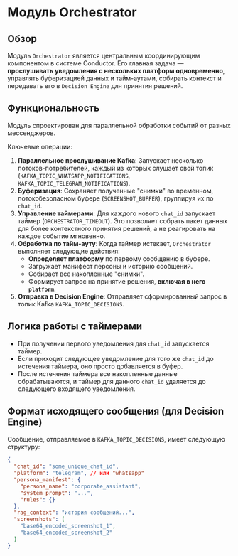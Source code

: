 # Модуль Orchestrator

## Обзор

Модуль `Orchestrator` является центральным координирующим компонентом в системе Conductor. Его главная задача — **прослушивать уведомления с нескольких платформ одновременно**, управлять буферизацией данных и тайм-аутами, собирать контекст и передавать его в `Decision Engine` для принятия решений.

## Функциональность

Модуль спроектирован для параллельной обработки событий от разных мессенджеров.

Ключевые операции:
1.  **Параллельное прослушивание Kafka**: Запускает несколько потоков-потребителей, каждый из которых слушает свой топик (`KAFKA_TOPIC_WHATSAPP_NOTIFICATIONS`, `KAFKA_TOPIC_TELEGRAM_NOTIFICATIONS`).
2.  **Буферизация**: Сохраняет полученные "снимки" во временном, потокобезопасном буфере (`SCREENSHOT_BUFFER`), группируя их по `chat_id`.
3.  **Управление таймерами**: Для каждого нового `chat_id` запускает таймер (`ORCHESTRATOR_TIMEOUT`). Это позволяет собрать пакет данных для более контекстного принятия решений, а не реагировать на каждое событие мгновенно.
4.  **Обработка по тайм-ауту**: Когда таймер истекает, `Orchestrator` выполняет следующие действия:
    *   **Определяет платформу** по первому сообщению в буфере.
    *   Загружает манифест персоны и историю сообщений.
    *   Собирает все накопленные "снимки".
    *   Формирует запрос на принятие решения, **включая в него `platform`**.
5.  **Отправка в Decision Engine**: Отправляет сформированный запрос в топик Kafka `KAFKA_TOPIC_DECISIONS`.

## Логика работы с таймерами

-   При получении первого уведомления для `chat_id` запускается таймер.
-   Если приходит следующее уведомление для того же `chat_id` до истечения таймера, оно просто добавляется в буфер.
-   После истечения таймера все накопленные данные обрабатываются, и таймер для данного `chat_id` удаляется до следующего входящего уведомления.

## Формат исходящего сообщения (для Decision Engine)

Сообщение, отправляемое в `KAFKA_TOPIC_DECISIONS`, имеет следующую структуру:

```json
{
  "chat_id": "some_unique_chat_id",
  "platform": "telegram", // или "whatsapp"
  "persona_manifest": {
    "persona_name": "corporate_assistant",
    "system_prompt": "...",
    "rules": {}
  },
  "rag_context": "история сообщений...",
  "screenshots": [
    "base64_encoded_screenshot_1",
    "base64_encoded_screenshot_2"
  ]
}
```